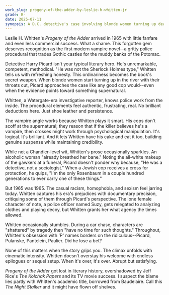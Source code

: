 ```yaml
---
work_slug: progeny-of-the-adder-by-leslie-h-whitten-jr
grade: B-
date: 2025-07-11
synopsis: A D.C. detective's case involving blonde women turning up dead in the Potomac drained of blood leads to a mysterious suspect with supernatural implications.
---
```


Leslie H. Whitten's _Progeny of the Adder_ arrived in 1965 with little fanfare and even less commercial success. What a shame. This forgotten gem deserves recognition as the first modern vampire novel--a gritty police procedural that trades Gothic castles for the muddy banks of the Potomac.

Detective Harry Picard isn't your typical literary hero. He's unremarkable, competent, methodical. "He was not the Sherlock Holmes type," Whitten tells us with refreshing honesty. This ordinariness becomes the book's secret weapon. When blonde women start turning up in the river with their throats cut, Picard approaches the case like any good cop would--even when the evidence points toward something supernatural.

Whitten, a Watergate-era investigative reporter, knows police work from the inside. The procedural elements feel authentic, frustrating, real. No brilliant deductions here. Just shoe leather and persistence.

The vampire angle works because Whitten plays it smart. His cops don't scoff at the supernatural; they reason that if the killer believes he's a vampire, then crosses might work through psychological manipulation. It's logical. It's brilliant. And it lets Whitten have his cake and eat it too, building genuine suspense while maintaining credibility.

While not a Chandler-level wit, Whitten's prose occasionally sparkles. An alcoholic woman "already breathed her bane." Noting the all-white makeup of the gawkers at a funeral, Picard doesn't ponder why because, "He was a detective, not a sociologist." When a Jewish cop receives a cross for protection, he quips, "I'm the only Rosenbaum in a couple hundred generations to ever carry one of these things."

But 1965 was 1965. The casual racism, homophobia, and sexism feel jarring today. Whitten captures his era's prejudices with documentary precision, critiquing some of them through Picard's perspective. The lone female character of note, a police officer named Suzy, gets relegated to analyzing clothes and playing decoy, but Whitten grants her what agency the times allowed.

Whitten occasionally stumbles. During a car chase, characters are "shattered" by tragedy then "have no time for such thoughts." Throughout, Whitten's obsession with 'P' names borders on the ridiculous--Picard, Pulanske, Pantelein, Paulier. Did he lose a bet?

None of this matters when the story grips you. The climax unfolds with cinematic intensity. Whitten doesn't overstay his welcome with endless epilogues or sequel setup. When it's over, it's over. Abrupt but satisfying.

_Progeny of the Adder_ got lost in literary history, overshadowed by Jeff Rice's _The Kolchak Papers_ and its TV movie success. I suspect the blame lies partly with Whitten's academic title, borrowed from Baudelaire. Call this _The Night Stalker_ and it might have flown off shelves.
